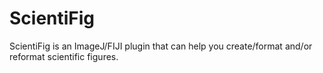 ScientiFig
=======
ScientiFig is an ImageJ/FIJI plugin that can help you create/format and/or reformat scientific figures.
